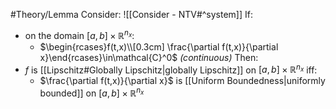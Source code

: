 #Theory/Lemma 
Consider: ![[Consider - NTV#^system]]
If:
- on the domain $[a,b]\times\mathbb{R}^{n_x}$:
	- $\begin{rcases}f(t,x)\\[0.3cm] \frac{\partial f(t,x)}{\partial x}\end{rcases}\in\mathcal{C}^0$   *(continuous)*
Then:
- $f$ is [[Lipschitz#Globally Lipschitz|globally Lipschitz]] on $[a,b]\times\mathbb{R}^{n_x}$ iff:
	- $\frac{\partial f(t,x)}{\partial x}$ is [[Uniform Boundedness|uniformly bounded]] on $[a,b]\times\mathbb{R}^{n_x}$


